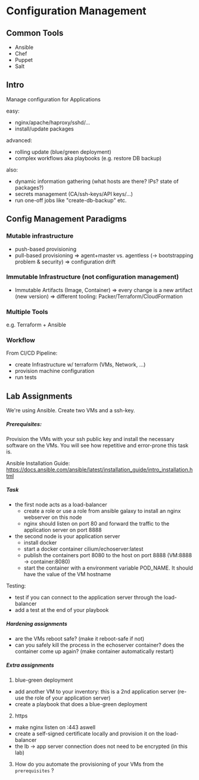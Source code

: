 # Configuration Management

## Common Tools
* Ansible
* Chef
* Puppet
* Salt

## Intro
Manage configuration for Applications

easy:
* nginx/apache/haproxy/sshd/...
* install/update packages

advanced:
* rolling update (blue/green deployment)
* complex workflows aka playbooks (e.g. restore DB backup)

also:
* dynamic information gathering (what hosts are there? IPs? state of packages?)
* secrets management (CA/ssh-keys/API keys/...)
* run one-off jobs like "create-db-backup" etc.

## Config Management Paradigms

### Mutable infrastructure
* push-based provisioning
* pull-based provisioning
=> agent+master vs. agentless (-> bootstrapping problem & security)
=> configuration drift


### Immutable Infrastructure (not configuration management)
* Immutable Artifacts (Image, Container)
=> every change is a new artifact (new version)
=> different tooling: Packer/Terraform/CloudFormation


### Multiple Tools
e.g. Terraform + Ansible


### Workflow
From CI/CD Pipeline:
* create Infrastructure w/ terraform (VMs, Network, ...)
* provision machine configuration
* run tests


## Lab Assignments
We're using Ansible. Create two VMs and a ssh-key.

##### Prerequisites:
Provision the VMs with your ssh public key and install the necessary software on the VMs. You will see how repetitive and error-prone this task is.

Ansible Installation Guide: https://docs.ansible.com/ansible/latest/installation_guide/intro_installation.html

##### Task
* the first node acts as a load-balancer
  * create a role or use a role from ansible galaxy to install an nginx webserver on this node
  * nginx should listen on port 80 and forward the traffic to the application server on port 8888
* the second node is your application server
  * install docker
  * start a docker container cilium/echoserver:latest
  * publish the containers port 8080 to the host on port 8888 (VM:8888 -> container:8080)
  * start the container with a environment variable POD_NAME. It should have the value of the VM hostname

Testing:
* test if you can connect to the application server through the load-balancer
* add a test at the end of your playbook

##### Hardening assignments
* are the VMs reboot safe? (make it reboot-safe if not)
* can you safely kill the process in the echoserver container? does the container come up again? (make container automatically restart)

##### Extra assignments
1. blue-green deployment
* add another VM to your inventory: this is a 2nd application server (re-use the role of your application server)
* create a playbook that does a blue-green deployment

2. https
* make nginx listen on :443 aswell
* create a self-signed certificate locally and provision it on the load-balancer
* the lb -> app server connection does not need to be encrypted (in this lab)

3. How do you automate the provisioning of your VMs from the `prerequisites` ?
